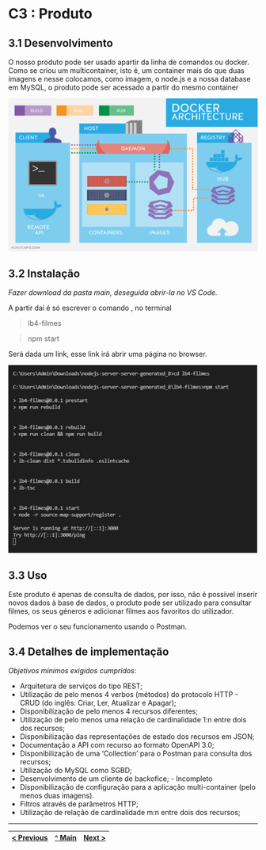 # C3 : Produto


## 3.1 Desenvolvimento 

O nosso produto pode ser usado apartir da linha de comandos ou docker. Como se criou um multicontainer, isto é, um container mais do que duas imagens e nesse colocamos, como imagem, o node.js e a nossa database em MySQL, o produto pode ser acessado a partir do mesmo container

![System architecture](images/image09.png)

## 3.2 Instalação 

_Fazer download da pasta main, deseguida abrir-la no VS Code._

A partir daí é só escrever o comando , no terminal
> lb4-filmes

> npm start

Será dada um link, esse link irá abrir uma página no browser.

![intalacao](images/image5.png)


## 3.3 Uso 

Este produto é apenas de consulta de dados, por isso, não é possível inserir novos dados à base de dados, o produto pode ser utilizado para consultar filmes, os seus géneros e adicionar filmes aos favoritos do utilizador.

Podemos ver o seu funcionamento usando o Postman.

## 3.4 Detalhes de implementação

_Objetivos mínimos exigidos cumpridos:_
* Arquitetura de serviços do tipo REST;
* Utilização de pelo menos 4 verbos (métodos) do protocolo HTTP - CRUD (do inglês: Criar, Ler, Atualizar e Apagar);
* Disponibilização de pelo menos 4 recursos diferentes;
* Utilização de pelo menos uma relação de cardinalidade 1:n entre dois dos recursos;
* Disponibilização das representações de estado dos recursos em JSON;
* Documentação a API com recurso ao formato OpenAPI 3.0;
* Disponibilização de uma ‘Collection’ para o Postman para consulta dos recursos;
* Utilização do MySQL como SGBD;
* Desenvolvimento de um cliente de backofice; - Incompleto
* Disponibilização de configuração para a aplicação multi-container (pelo menos duas imagens).
* Filtros através de parâmetros HTTP;
* Utilização de relação de cardinalidade m:n entre dois dos recursos;




---
[< Previous](c2.md) | [^ Main](../../../) | [Next >](c4.md)
:--- | :---: | ---: 
